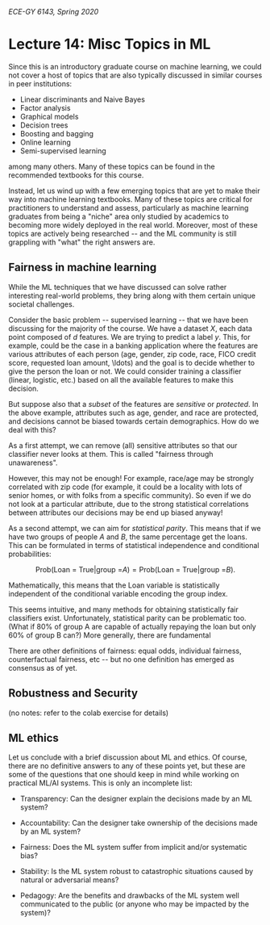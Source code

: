 _ECE-GY 6143, Spring 2020_

# Lecture 14: Misc Topics in ML

Since this is an introductory graduate course on machine learning, we could not cover a host of topics that are also typically discussed in similar courses in peer institutions:

* Linear discriminants and Naive Bayes
* Factor analysis
* Graphical models
* Decision trees
* Boosting and bagging
* Online learning
* Semi-supervised learning

among many others. Many of these topics can be found in the recommended textbooks for this course.

Instead, let us wind up with a few emerging topics that are yet to make their way into machine learning textbooks. Many of these topics are critical for practitioners to understand and assess, particularly as machine learning graduates from being a "niche" area only studied by academics to becoming more widely deployed in the real world. Moreover, most of these topics are actively being researched -- and the ML community is still grappling with "what" the right answers are.

## Fairness in machine learning

While the ML techniques that we have discussed can solve rather interesting real-world problems, they bring along with them certain unique societal challenges.

Consider the basic problem -- supervised learning -- that we have been discussing for the majority of the course. We have a dataset $X$, each data point composed of $d$ features. We are trying to predict a label $y$. This, for example, could be the case in a banking application where the features are various attributes of each person (age, gender, zip code, race, FICO credit score, requested loan amount, \ldots) and the goal is to decide whether to give the person the loan or not. We could consider training a classifier (linear, logistic, etc.) based on all the available features to make this decision.

But suppose also that a *subset* of the features are *sensitive* or *protected*. In the above example, attributes such as age, gender, and race are protected, and decisions cannot be biased towards certain demographics. How do we deal with this?

As a first attempt, we can remove (all) sensitive attributes so that our classifier never looks at them. This is called "fairness through unawareness".

However, this may not be enough! For example, race/age may be strongly correlated with zip code (for example, it could be a locality with lots of senior homes, or with folks from a specific community). So even if we do not look at a particular attribute, due to the strong statistical correlations between attributes our decisions may be end up biased anyway!

As a second attempt, we can aim for *statistical parity*. This means that if we have two groups of people $A$ and $B$, the same percentage get the loans. This can be formulated in terms of statistical independence and conditional probabilities:  

$$
\text{Prob}(\text{Loan = True} | \text{group =} A) = \text{Prob}(\text{Loan = True} | \text{group =} B).
$$

Mathematically, this means that the $\text{Loan}$ variable is statistically independent of the conditional variable encoding the group index.

This seems intuitive, and many methods for obtaining statistically fair classifiers exist. Unfortunately, statistical parity can be problematic too. (What if $80 \%$ of group A are capable of actually repaying the loan but only $60 \%$ of group B can?) More generally, there are fundamental  

There are other definitions of fairness: equal odds, individual fairness, counterfactual fairness, etc -- but no one definition has emerged as consensus as of yet.

## Robustness and Security

(no notes: refer to the colab exercise for details)

## ML ethics

Let us conclude with a brief discussion about ML and ethics. Of course, there are no definitive answers to any of these points yet, but these are some of the questions that one should keep in mind while working on practical ML/AI systems. This is only an incomplete list:

* Transparency: Can the designer explain the decisions made by an ML system?

* Accountability: Can the designer take ownership of the decisions made by an ML system?

* Fairness: Does the ML system suffer from implicit and/or systematic bias?

* Stability: Is the ML system robust to catastrophic situations caused by natural or adversarial means?

* Pedagogy: Are the benefits and drawbacks of the ML system well communicated to the public (or anyone who may be impacted by the system)?
